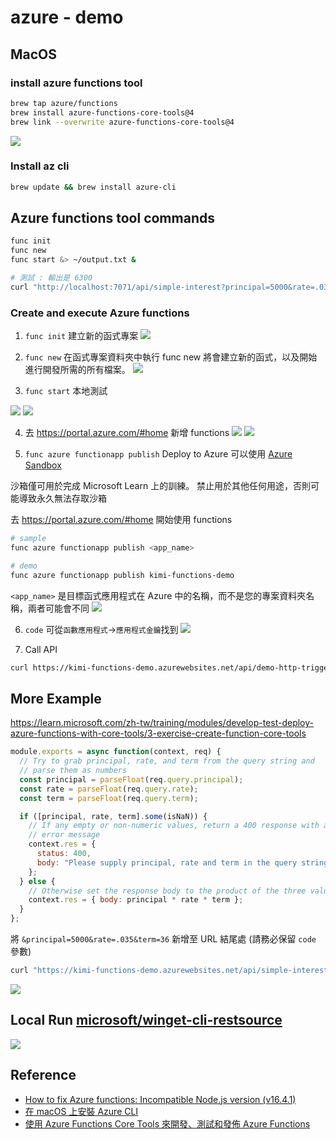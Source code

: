 # azure - demo

## MacOS 
### install azure functions tool
```sh
brew tap azure/functions
brew install azure-functions-core-tools@4
brew link --overwrite azure-functions-core-tools@4
```

![](assets/images/AzureFunctionsTools-version.png)

### Install az cli
```sh
brew update && brew install azure-cli
```

## Azure functions tool commands
```sh
func init
func new
func start &> ~/output.txt &

# 測試 : 輸出是 6300
curl "http://localhost:7071/api/simple-interest?principal=5000&rate=.035&term=36" -w "\n"
```

### Create and execute Azure functions

1. `func init`
建立新的函式專案
![](assets/images/func-init-2.png)

2. `func new`
在函式專案資料夾中執行 func new 將會建立新的函式，以及開始進行開發所需的所有檔案。
![](assets/images/func-new-2.png)

3. `func start`
本地測試

![](assets/images/func-start-1.png)
![](assets/images/func-start-2.png)

4. 去 https://portal.azure.com/#home 新增 functions
![](assets/images/functions-1.png)
![](assets/images/functions-2.png)


5. `func azure functionapp publish`
Deploy to Azure
可以使用 [Azure Sandbox](https://learn.microsoft.com/zh-tw/training/modules/develop-test-deploy-azure-functions-with-core-tools/3-exercise-create-function-core-tools)

沙箱僅可用於完成 Microsoft Learn 上的訓練。 禁止用於其他任何用途，否則可能導致永久無法存取沙箱

去 https://portal.azure.com/#home 開始使用 functions

```sh
# sample
func azure functionapp publish <app_name>

# demo
func azure functionapp publish kimi-functions-demo
```

`<app_name>` 是目標函式應用程式在 Azure 中的名稱，而不是您的專案資料夾名稱，兩者可能會不同
![](assets/images/functionapp-publish.png)

6. `code` 可從`函數應用程式`->`應用程式金鑰`找到
![](assets/images/api-code.png)

7. Call API

```sh
curl https://kimi-functions-demo.azurewebsites.net/api/demo-http-trigger-function?code=wqT6RcBf6nnX16QcljN2OKOXGyD77YkaLYQQlGvdviB0AzFuqwZiAA==
```

## More Example
https://learn.microsoft.com/zh-tw/training/modules/develop-test-deploy-azure-functions-with-core-tools/3-exercise-create-function-core-tools

```javascript
module.exports = async function(context, req) {
  // Try to grab principal, rate, and term from the query string and
  // parse them as numbers
  const principal = parseFloat(req.query.principal);
  const rate = parseFloat(req.query.rate);
  const term = parseFloat(req.query.term);

  if ([principal, rate, term].some(isNaN)) {
    // If any empty or non-numeric values, return a 400 response with an
    // error message
    context.res = {
      status: 400,
      body: "Please supply principal, rate and term in the query string"
    };
  } else {
    // Otherwise set the response body to the product of the three values
    context.res = { body: principal * rate * term };
  }
};
```

將 `&principal=5000&rate=.035&term=36` 新增至 URL 結尾處 (請務必保留 `code` 參數)

```sh
curl "https://kimi-functions-demo.azurewebsites.net/api/simple-interest?code=<your code>&principal=5000&rate=.035&term=36" -w "\n"
```
![](assets/images/demo-2.png)

## Local Run [microsoft/winget-cli-restsource](https://github.com/microsoft/winget-cli-restsource)

![](assets/images/vs-build-config.png)

## Reference
* [How to fix Azure functions: Incompatible Node.js version (v16.4.1)](https://stackoverflow.com/questions/70427342/how-to-fix-azure-functions-incompatible-node-js-version-v16-4-1)
* [在 macOS 上安裝 Azure CLI](https://learn.microsoft.com/zh-tw/cli/azure/install-azure-cli-macos)
* [使用 Azure Functions Core Tools 來開發、測試和發佈 Azure Functions](https://learn.microsoft.com/zh-tw/training/modules/develop-test-deploy-azure-functions-with-core-tools/)